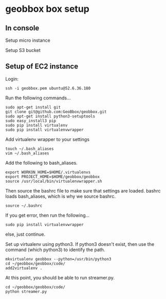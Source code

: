 # geobbox box setup

## In console

Setup micro instance

Setup S3 bucket

## Setup of EC2 instance

Login:
```
ssh -i geobbox.pem ubuntu@52.6.36.180
```

Run the following commands...

```
sudo apt-get install git
git clone git@github.com:GeoBbox/geobbox.git
sudo apt-get install python3-setuptools
sudo easy_install3 pip
sudo pip install virtualenv
sudo pip install virtualenvwrapper
```

Add virtualenv wrapper to your settings
```
touch ~/.bash_aliases
vim ~/.bash_aliases
```

Add the following to bash_aliases.
```
export WORKON_HOME=$HOME/.virtualenvs
export PROJECT_HOME=$HOME/geobbox/geobbox
source /usr/local/bin/virtualenvwrapper.sh
```

Then source the bashrc file to make sure that settings are loaded.
bashrc loads bash_aliases, which is why we source bashrc.
```
source ~/.bashrc
```

If you get error, then run the following...
```
sudo pip install virtualenvwrapper
```
else, just continue.

Set up virtualenv using python3. If python3 doesn't exist, then use the command (which python3) to identify the path.
```
mkvirtualenv geobbox --python=/usr/bin/python3
cd ~/geobbox/geobbox/code/
add2virtualenv .
```

At this point, you should be able to run streamer.py.
```
cd ~/geobbox/geobbox/code/
python streamer.py
```



